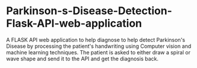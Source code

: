 # Parkinson-s-Disease-Detection-Flask-API-web-application
A FLASK API web application to help diagnose to help detect Parkinson's Disease by processing the patient's handwriting using Computer vision and machine learning techniques. The patient is asked to either draw a spiral or wave shape and send it to the API and get the diagnosis back.
